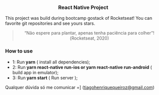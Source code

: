 <h3 align="center">
  React Native Project
</h3>

<p>This project was build during bootcamp gostack of Rocketseat! You can favorite git repositories and see yours stars. </p>

<blockquote align="center">“Não espere para plantar, apenas tenha paciência para colher”!(Rocketseat, 2020)</blockquote>

### **How to use**

- 1: Run<strong> yarn</strong> ( install all dependencies);
- 2: Run<strong> yarn react-native run-ios or yarn react-native run-android</strong> ( build app in emulator);
- 3: Run<strong> yarn start</strong> ( Run server );

Qualquer dúvida só me comunicar =] (tiagohenriquequeiroz@gmail.com)


